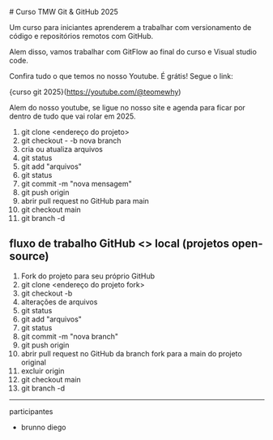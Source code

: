 \# Curso TMW Git \& GitHub 2025



Um curso para iniciantes aprenderem a trabalhar com versionamento de código e repositórios remotos com GitHub.



Alem disso, vamos trabalhar com GitFlow ao final do curso e Visual studio code.



Confira tudo o que temos no nosso Youtube. É grátis! Segue o link:

{curso git 2025}(https://youtube.com/@teomewhy)

Alem do nosso youtube, se ligue no nosso site e agenda para ficar por dentro de tudo que vai rolar em 2025.


01. git clone <endereço do projeto> 
02. git checkout - -b nova branch
03. cria ou atualiza arquivos
04. git status
05. git add "arquivos"
06. git status
07. git commit -m "nova mensagem"
08. git push origin <nova branch>
09. abrir pull request no GitHub para main
11. git checkout main
12. git branch -d <nova branch>

## fluxo de trabalho GitHub <> local (projetos open-source)
01. Fork do projeto para seu próprio GitHub
02. git clone <endereço do projeto fork>
03. git checkout -b <nova branch>
04. alterações de arquivos
05. git status
06. git add "arquivos"
07. git status
08. git commit -m "nova branch"
09. git push origin <nova branch>
10. abrir pull request no GitHub da branch fork para a main do projeto original
11. excluir <nova branch> origin
12. git checkout main
13. git branch -d <nova branch>

-----
participantes


- brunno diego

